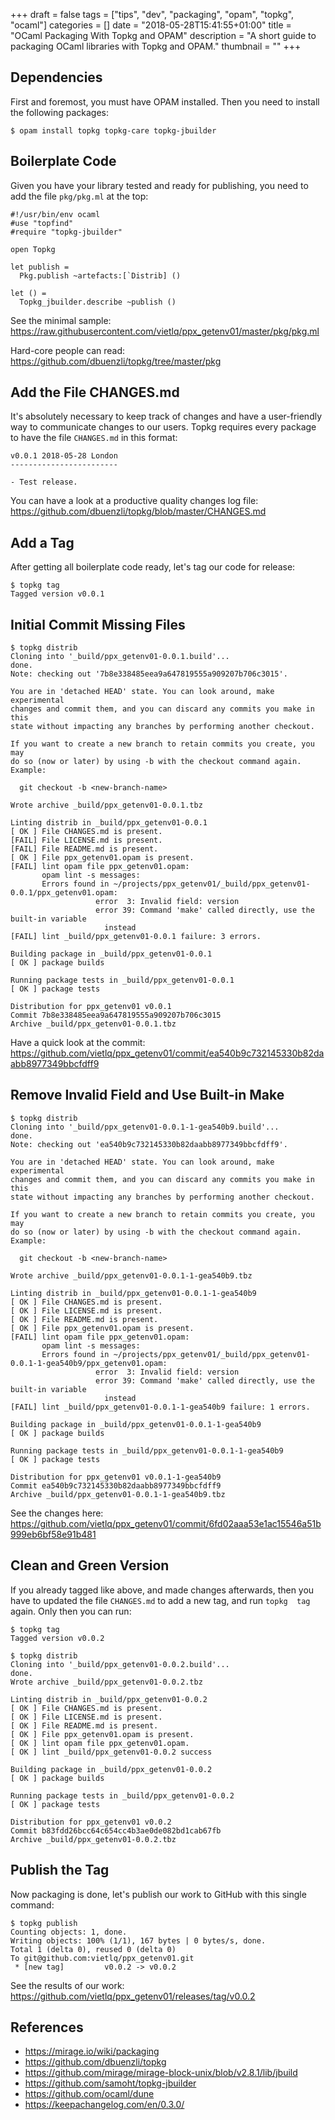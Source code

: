 +++
draft = false
tags = ["tips", "dev", "packaging", "opam", "topkg", "ocaml"]
categories = []
date = "2018-05-28T15:41:55+01:00"
title = "OCaml Packaging With Topkg and OPAM"
description = "A short guide to packaging OCaml libraries with Topkg and OPAM."
thumbnail = ""
+++

## Dependencies

First and foremost, you must have OPAM installed. Then you need to install the following packages:

```
$ opam install topkg topkg-care topkg-jbuilder
```

## Boilerplate Code

Given you have your library tested and ready for publishing, you need to add the file `pkg/pkg.ml` at the top:

```
#!/usr/bin/env ocaml
#use "topfind"
#require "topkg-jbuilder"

open Topkg

let publish =
  Pkg.publish ~artefacts:[`Distrib] ()

let () =
  Topkg_jbuilder.describe ~publish ()
```

See the minimal sample: https://raw.githubusercontent.com/vietlq/ppx_getenv01/master/pkg/pkg.ml

Hard-core people can read: https://github.com/dbuenzli/topkg/tree/master/pkg

## Add the File CHANGES.md

It's absolutely necessary to keep track of changes and have a user-friendly way to communicate changes to our users. Topkg requires every package to have the file `CHANGES.md` in this format:

```
v0.0.1 2018-05-28 London
------------------------

- Test release.
```

You can have a look at a productive quality changes log file: https://github.com/dbuenzli/topkg/blob/master/CHANGES.md

## Add a Tag

After getting all boilerplate code ready, let's tag our code for release:

```
$ topkg tag
Tagged version v0.0.1
```

## Initial Commit Missing Files

```
$ topkg distrib
Cloning into '_build/ppx_getenv01-0.0.1.build'...
done.
Note: checking out '7b8e338485eea9a647819555a909207b706c3015'.

You are in 'detached HEAD' state. You can look around, make experimental
changes and commit them, and you can discard any commits you make in this
state without impacting any branches by performing another checkout.

If you want to create a new branch to retain commits you create, you may
do so (now or later) by using -b with the checkout command again. Example:

  git checkout -b <new-branch-name>

Wrote archive _build/ppx_getenv01-0.0.1.tbz

Linting distrib in _build/ppx_getenv01-0.0.1
[ OK ] File CHANGES.md is present.
[FAIL] File LICENSE.md is present.
[FAIL] File README.md is present.
[ OK ] File ppx_getenv01.opam is present.
[FAIL] lint opam file ppx_getenv01.opam:
       opam lint -s messages:
       Errors found in ~/projects/ppx_getenv01/_build/ppx_getenv01-0.0.1/ppx_getenv01.opam:
                   error  3: Invalid field: version
                   error 39: Command 'make' called directly, use the built-in variable
                     instead
[FAIL] lint _build/ppx_getenv01-0.0.1 failure: 3 errors.

Building package in _build/ppx_getenv01-0.0.1
[ OK ] package builds

Running package tests in _build/ppx_getenv01-0.0.1
[ OK ] package tests

Distribution for ppx_getenv01 v0.0.1
Commit 7b8e338485eea9a647819555a909207b706c3015
Archive _build/ppx_getenv01-0.0.1.tbz
```

Have a quick look at the commit: https://github.com/vietlq/ppx_getenv01/commit/ea540b9c732145330b82daabb8977349bbcfdff9

## Remove Invalid Field and Use Built-in Make

```
$ topkg distrib
Cloning into '_build/ppx_getenv01-0.0.1-1-gea540b9.build'...
done.
Note: checking out 'ea540b9c732145330b82daabb8977349bbcfdff9'.

You are in 'detached HEAD' state. You can look around, make experimental
changes and commit them, and you can discard any commits you make in this
state without impacting any branches by performing another checkout.

If you want to create a new branch to retain commits you create, you may
do so (now or later) by using -b with the checkout command again. Example:

  git checkout -b <new-branch-name>

Wrote archive _build/ppx_getenv01-0.0.1-1-gea540b9.tbz

Linting distrib in _build/ppx_getenv01-0.0.1-1-gea540b9
[ OK ] File CHANGES.md is present.
[ OK ] File LICENSE.md is present.
[ OK ] File README.md is present.
[ OK ] File ppx_getenv01.opam is present.
[FAIL] lint opam file ppx_getenv01.opam:
       opam lint -s messages:
       Errors found in ~/projects/ppx_getenv01/_build/ppx_getenv01-0.0.1-1-gea540b9/ppx_getenv01.opam:
                   error  3: Invalid field: version
                   error 39: Command 'make' called directly, use the built-in variable
                     instead
[FAIL] lint _build/ppx_getenv01-0.0.1-1-gea540b9 failure: 1 errors.

Building package in _build/ppx_getenv01-0.0.1-1-gea540b9
[ OK ] package builds

Running package tests in _build/ppx_getenv01-0.0.1-1-gea540b9
[ OK ] package tests

Distribution for ppx_getenv01 v0.0.1-1-gea540b9
Commit ea540b9c732145330b82daabb8977349bbcfdff9
Archive _build/ppx_getenv01-0.0.1-1-gea540b9.tbz
```

See the changes here: https://github.com/vietlq/ppx_getenv01/commit/6fd02aaa53e1ac15546a51b999eb6bf58e91b481

## Clean and Green Version

If you already tagged like above, and made changes afterwards, then you have to updated the file `CHANGES.md` to add a new tag, and run `topkg  tag` again. Only then you can run:

```
$ topkg tag
Tagged version v0.0.2

$ topkg distrib
Cloning into '_build/ppx_getenv01-0.0.2.build'...
done.
Wrote archive _build/ppx_getenv01-0.0.2.tbz

Linting distrib in _build/ppx_getenv01-0.0.2
[ OK ] File CHANGES.md is present.
[ OK ] File LICENSE.md is present.
[ OK ] File README.md is present.
[ OK ] File ppx_getenv01.opam is present.
[ OK ] lint opam file ppx_getenv01.opam.
[ OK ] lint _build/ppx_getenv01-0.0.2 success

Building package in _build/ppx_getenv01-0.0.2
[ OK ] package builds

Running package tests in _build/ppx_getenv01-0.0.2
[ OK ] package tests

Distribution for ppx_getenv01 v0.0.2
Commit b83fdd26bcc64c654cc4b3ae0de082bd1cab67fb
Archive _build/ppx_getenv01-0.0.2.tbz
```

## Publish the Tag

Now packaging is done, let's publish our work to GitHub with this single command:

```
$ topkg publish
Counting objects: 1, done.
Writing objects: 100% (1/1), 167 bytes | 0 bytes/s, done.
Total 1 (delta 0), reused 0 (delta 0)
To git@github.com:vietlq/ppx_getenv01.git
 * [new tag]         v0.0.2 -> v0.0.2
```

See the results of our work: https://github.com/vietlq/ppx_getenv01/releases/tag/v0.0.2

## References

* https://mirage.io/wiki/packaging
* https://github.com/dbuenzli/topkg
* https://github.com/mirage/mirage-block-unix/blob/v2.8.1/lib/jbuild
* https://github.com/samoht/topkg-jbuilder
* https://github.com/ocaml/dune
* https://keepachangelog.com/en/0.3.0/
